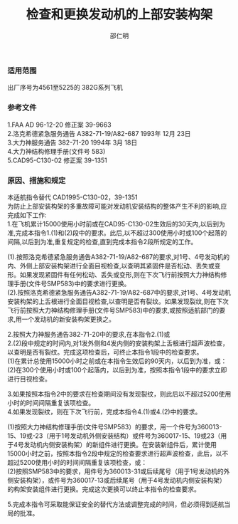 ﻿---
amendno: 39-1677  
cadno: CAD1996-C130-01  
title: 检查和更换发动机的上部安装构架  
publishdate: 1996-07-19  
effdate: 1996-07-22  
acmodels: ["C130"]  
tags: []  
engs: []  
pns: []  
mfrs: ["LOCKHEED"]  
admins: 华北管理局  
author: 邵仁明  
---
  
### 适用范围  
出厂序号为4561至5225的 382G系列飞机  
  
<!--more-->  
### 参考文件  
  1.FAA AD 96-12-20 修正案 39-9663  
  2.洛克希德紧急服务通告 A382-71-19/A82-687 1993年 12月 23日  
  3.大力神服务通告 382-71-20 1994年 3月 18日  
  4.大力神结构修理手册(文件号 583)  
5.CAD95-C130-02 修正案 39-1351  
  
### 原因、措施和规定  

  本适航指令替代 CAD1995-C130-02，39-1351  
  为防止上部安装构架的多重故障可能对发动机安装结构的整体产生不利的影响,应完成如下工作:  
  1.在飞机累计15000使用小时前或在CAD95-C130-02生效后的30天内,以后到为准,完成本指令1.(1)和(2)段中的要求。此后,以不超过300使用小时或100个起落的间隔,以后到为准,重复规定的检查,直到完成本指令2段所规定的工作。  
  
(1).按照洛克希德紧急服务通告A382-71-19/A82-687的要求,对1号、4号发动机的内、外侧上部安装构架进行全面目视检查,以查明其紧固件是否松动、丢失或变形。如果发现紧固件有任何松动、丢失或变形,则在下次飞行前按照大力神结构修理手册(文件号SMP583)中的要求进行更换。  
(2).按照洛克希德紧急服务通告A382-71-19/A82-687中的要求,对1号、4号发动机安装构架的上舌根进行全面目视检查,以查明是否有裂纹。如果发现裂纹,则在下次飞行前按照大力神结构修理手册(文件号SMP583)中的要求,或按照适航部门的要求,用一个发动机的新安装构架更换之。  
  
  2.按照大力神服务通告382-71-20中的要求,在本指令2.(1)或  
2.(2)段中规定的时间内,对1发外侧和4发内侧的安装构架上舌根进行超声波检查，以查明是否有裂纹。完成这项检查后，可终止本指令1段中的检查要求。  
(1)在累计总使用15000小时之前或在本指令生效后的90天内，以后到为准，或：  
(2)在300个使用小时或100个起落内，以后到为准，按照本指令1段中的要求立即进行目视检查。  
  
  3.如果按照本指令2中的要求在检查期间没有发现裂纹，则此后以不超过5200使用小时的时间间隔重复该项检查。  
  4.如果发现裂纹，则在下次飞行前，完成本指令4.(1)或4.(2)中的要求。  
  
  (1)按照大力神结构修理手册(文件号SMP583）的要求，用一个件号为360013-15、19或-23（用于1号发动机外侧安装结构）或件号为360017-15、19或23（用于4号发动机内侧安装构架）的新组件进行更换。在安装新组件后，累计使用15000小时之前，按照本指令2段中规定的检查要求进行超声波检查，此后，以不超过5200使用小时的时间间隔重复该项检查，或：  
  (2)按照SMP583中的要求，用件号为360013-31或后续尾号（用于1号发动机的外侧安装构架），或件号为360017-13或后续尾号（用于4号发动机内侧安装构架）的构架安装组件进行更换。完成这次更换可以终止本指令的检查要求。  
  
  5.完成本指令可采取能保证安全的替代方法或调整完成的时间，但必须得到适航当局的批准。  
  
